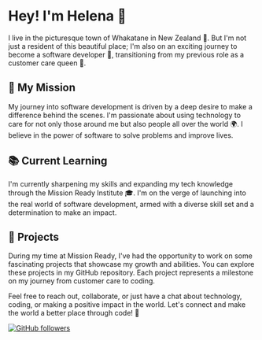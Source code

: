 # Hey! I'm Helena 👋

I live in the picturesque town of Whakatane in New Zealand 🌄. But I'm not just a resident of this beautiful place; I'm also on an exciting journey to become a software developer 🚀, transitioning from my previous role as a customer care queen 👑.

## 🌟 My Mission

My journey into software development is driven by a deep desire to make a difference behind the scenes. I'm passionate about using technology to care for not only those around me but also people all over the world 🌍. I believe in the power of software to solve problems and improve lives.

## 📚 Current Learning

I'm currently sharpening my skills and expanding my tech knowledge through the Mission Ready Institute 🎓. I'm on the verge of launching into the real world of software development, armed with a diverse skill set and a determination to make an impact.

## 💼 Projects

During my time at Mission Ready, I've had the opportunity to work on some fascinating projects that showcase my growth and abilities. You can explore these projects in my GitHub repository. Each project represents a milestone on my journey from customer care to coding.

Feel free to reach out, collaborate, or just have a chat about technology, coding, or making a positive impact in the world. Let's connect and make the world a better place through code! 🌟

[![GitHub followers](https://img.shields.io/github/followers/your-username?label=Follow&style=social)](https://github.com/HelenaMission)



<!--
**HelenaMission/HelenaMission** is a ✨ _special_ ✨ repository because its `README.md` (this file) appears on your GitHub profile.

Here are some ideas to get you started:

- 🔭 I’m currently working on ...
- 🌱 I’m currently learning ...
- 👯 I’m looking to collaborate on ...
- 🤔 I’m looking for help with ...
- 💬 Ask me about ...
- 📫 How to reach me: ...
- 😄 Pronouns: ...
- ⚡ Fun fact: ...
-->
